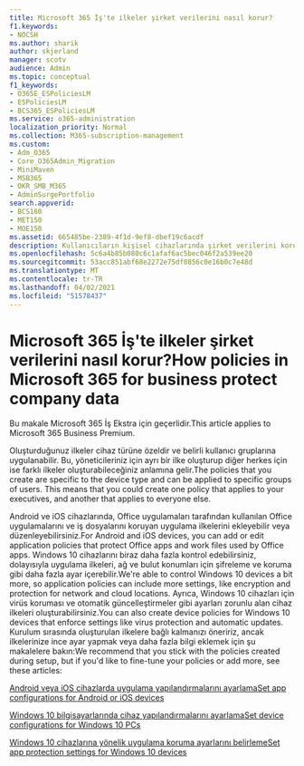 ```yaml
---
title: Microsoft 365 İş'te ilkeler şirket verilerini nasıl korur?
f1.keywords:
- NOCSH
ms.author: sharik
author: skjerland
manager: scotv
audience: Admin
ms.topic: conceptual
f1_keywords:
- O365E_ESPoliciesLM
- ESPoliciesLM
- BCS365_ESPoliciesLM
ms.service: o365-administration
localization_priority: Normal
ms.collection: M365-subscription-management
ms.custom:
- Adm_O365
- Core_O365Admin_Migration
- MiniMaven
- MSB365
- OKR_SMB_M365
- AdminSurgePortfolio
search.appverid:
- BCS160
- MET150
- MOE150
ms.assetid: 665485be-2389-4f1d-9ef8-dbef19c6acdf
description: Kullanıcıların kişisel cihazlarında şirket verilerini korumak için, belirli cihazları ve güvenlik gruplarını hedef alan ilkeleri kullanın.
ms.openlocfilehash: 5c6a4b85b080c6c1afaf6ac5bec046f2a539ee20
ms.sourcegitcommit: 53acc851abf68e2272e75df0856c0e16b0c7e48d
ms.translationtype: MT
ms.contentlocale: tr-TR
ms.lasthandoff: 04/02/2021
ms.locfileid: "51578437"
---
```

# <a name="how-policies-in-microsoft-365-for-business-protect-company-data"></a><span data-ttu-id="9b897-103">Microsoft 365 İş'te ilkeler şirket verilerini nasıl korur?</span><span class="sxs-lookup"><span data-stu-id="9b897-103">How policies in Microsoft 365 for business protect company data</span></span>

<span data-ttu-id="9b897-104">Bu makale Microsoft 365 İş Ekstra için geçerlidir.</span><span class="sxs-lookup"><span data-stu-id="9b897-104">This article applies to Microsoft 365 Business Premium.</span></span>

<span data-ttu-id="9b897-p101">Oluşturduğunuz ilkeler cihaz türüne özeldir ve belirli kullanıcı gruplarına uygulanabilir. Bu, yöneticileriniz için ayrı bir ilke oluşturup diğer herkes için ise farklı ilkeler oluşturabileceğiniz anlamına gelir.</span><span class="sxs-lookup"><span data-stu-id="9b897-p101">The policies that you create are specific to the device type and can be applied to specific groups of users. This means that you could create one policy that applies to your executives, and another that applies to everyone else.</span></span>
  
<span data-ttu-id="9b897-107">Android ve iOS cihazlarında, Office uygulamaları tarafından kullanılan Office uygulamalarını ve iş dosyalarını koruyan uygulama ilkelerini ekleyebilir veya düzenleyebilirsiniz.</span><span class="sxs-lookup"><span data-stu-id="9b897-107">For Android and iOS devices, you can add or edit application policies that protect Office apps and work files used by Office apps.</span></span> <span data-ttu-id="9b897-108">Windows 10 cihazlarını biraz daha fazla kontrol edebilirsiniz, dolayısıyla uygulama ilkeleri, ağ ve bulut konumları için şifreleme ve koruma gibi daha fazla ayar içerebilir.</span><span class="sxs-lookup"><span data-stu-id="9b897-108">We're able to control Windows 10 devices a bit more, so application policies can include more settings, like encryption and protection for network and cloud locations.</span></span> <span data-ttu-id="9b897-109">Ayrıca, Windows 10 cihazları için virüs koruması ve otomatik güncelleştirmeler gibi ayarları zorunlu alan cihaz ilkeleri oluşturabilirsiniz.</span><span class="sxs-lookup"><span data-stu-id="9b897-109">You can also create device policies for Windows 10 devices that enforce settings like virus protection and automatic updates.</span></span> <span data-ttu-id="9b897-110">Kurulum sırasında oluşturulan ilkelere bağlı kalmanızı öneririz, ancak ilkelerinize ince ayar yapmak veya daha fazla bilgi eklemek için şu makalelere bakın:</span><span class="sxs-lookup"><span data-stu-id="9b897-110">We recommend that you stick with the policies created during setup, but if you'd like to fine-tune your policies or add more, see these articles:</span></span>
  
[<span data-ttu-id="9b897-111">Android veya iOS cihazlarda uygulama yapılandırmalarını ayarlama</span><span class="sxs-lookup"><span data-stu-id="9b897-111">Set app configurations for Android or iOS devices</span></span>](app-protection-settings-for-android-and-ios.md)
  
[<span data-ttu-id="9b897-112">Windows 10 bilgisayarlarında cihaz yapılandırmalarını ayarlama</span><span class="sxs-lookup"><span data-stu-id="9b897-112">Set device configurations for Windows 10 PCs</span></span>](protection-settings-for-windows-10-pcs.md)
  
[<span data-ttu-id="9b897-113">Windows 10 cihazlarına yönelik uygulama koruma ayarlarını belirleme</span><span class="sxs-lookup"><span data-stu-id="9b897-113">Set app protection settings for Windows 10 devices</span></span>](protection-settings-for-windows-10-devices.md)
  

